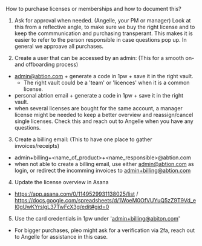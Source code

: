 How to purchase licenses or memberships and how to document this?

1) Ask for approval when needed. (Angelle, your PM or manager)
Look at this from a reflective angle, to make sure we buy the right license and to keep the commmunication and purchasing transperant. This makes it is easier to refer to the person responsible in case questions pop up. In general we approave all purchases.

2) Create a user that can be accessed by an admin: (This for a smooth on- and offboarding process)
  - admin@abtion.com + generate a code in 1pw + save it in the right vault. 
    - The right vault could be a 'team' or 'licences' when it is a common license.  
  - personal abtion email + generate a code in 1pw + save it in the right vault.
  - when several licenses are bought for the same account, a manager license might be needed to keep a better overview and reassign/cancel single licenses. Check this and reach out to Angelle when you have any questions. 
  
3) Create a billing email: (This to have one place to gather invoices/receipts)
  - admin+billing+<name_of_product>+<name_responsible>@abtion.com
  - when not able to create a billing email, use either admin@abtion.com as login, or redirect the incomming invoices to admin+billing@abtion.com

4) Update the license overview in Asana 
  - https://app.asana.com/0/1149529931138025/list / https://docs.google.com/spreadsheets/d/1WoeM0OfVUYuQ5zZ9T9Vd_eI0gUwKYrslgL37TwFcX3g/edit#gid=0
  
5) Use the card credentials in 1pw under 'admin+billing@abiton.com'
  - For bigger purchases, pleo might ask for a verification via 2fa, reach out to Angelle for assistance in this case. 
